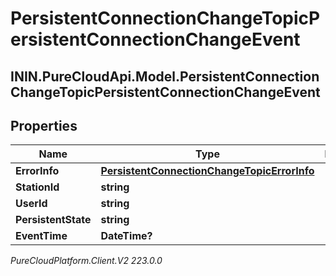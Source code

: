 # PersistentConnectionChangeTopicPersistentConnectionChangeEvent

## ININ.PureCloudApi.Model.PersistentConnectionChangeTopicPersistentConnectionChangeEvent

## Properties

|Name | Type | Description | Notes|
|------------ | ------------- | ------------- | -------------|
| **ErrorInfo** | [**PersistentConnectionChangeTopicErrorInfo**](PersistentConnectionChangeTopicErrorInfo) |  | [optional] |
| **StationId** | **string** |  | [optional] |
| **UserId** | **string** |  | [optional] |
| **PersistentState** | **string** |  | [optional] |
| **EventTime** | **DateTime?** |  | [optional] |



_PureCloudPlatform.Client.V2 223.0.0_
